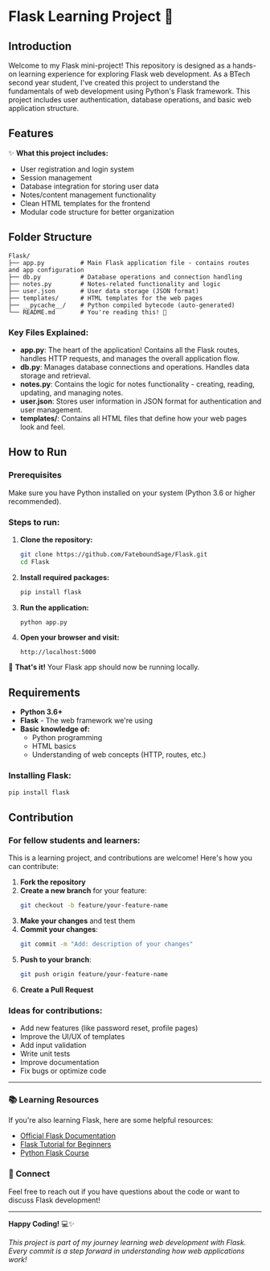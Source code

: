 # Flask Learning Project 🚀

## Introduction

Welcome to my Flask mini-project! This repository is designed as a hands-on learning experience for exploring Flask web development. As a BTech second year student, I've created this project to understand the fundamentals of web development using Python's Flask framework. This project includes user authentication, database operations, and basic web application structure.

## Features

✨ **What this project includes:**
- User registration and login system
- Session management
- Database integration for storing user data
- Notes/content management functionality
- Clean HTML templates for the frontend
- Modular code structure for better organization

## Folder Structure

```
Flask/
├── app.py          # Main Flask application file - contains routes and app configuration
├── db.py           # Database operations and connection handling
├── notes.py        # Notes-related functionality and logic
├── user.json       # User data storage (JSON format)
├── templates/      # HTML templates for the web pages
├── __pycache__/    # Python compiled bytecode (auto-generated)
└── README.md       # You're reading this! 📖
```

### Key Files Explained:

- **app.py**: The heart of the application! Contains all the Flask routes, handles HTTP requests, and manages the overall application flow.
- **db.py**: Manages database connections and operations. Handles data storage and retrieval.
- **notes.py**: Contains the logic for notes functionality - creating, reading, updating, and managing notes.
- **user.json**: Stores user information in JSON format for authentication and user management.
- **templates/**: Contains all HTML files that define how your web pages look and feel.

## How to Run

### Prerequisites
Make sure you have Python installed on your system (Python 3.6 or higher recommended).

### Steps to run:

1. **Clone the repository:**
   ```bash
   git clone https://github.com/FateboundSage/Flask.git
   cd Flask
   ```

2. **Install required packages:**
   ```bash
   pip install flask
   ```

3. **Run the application:**
   ```bash
   python app.py
   ```

4. **Open your browser and visit:**
   ```
   http://localhost:5000
   ```

🎉 **That's it!** Your Flask app should now be running locally.

## Requirements

- **Python 3.6+**
- **Flask** - The web framework we're using
- **Basic knowledge of:**
  - Python programming
  - HTML basics
  - Understanding of web concepts (HTTP, routes, etc.)

### Installing Flask:
```bash
pip install flask
```

## Contribution

### For fellow students and learners:

This is a learning project, and contributions are welcome! Here's how you can contribute:

1. **Fork the repository**
2. **Create a new branch** for your feature:
   ```bash
   git checkout -b feature/your-feature-name
   ```
3. **Make your changes** and test them
4. **Commit your changes**:
   ```bash
   git commit -m "Add: description of your changes"
   ```
5. **Push to your branch**:
   ```bash
   git push origin feature/your-feature-name
   ```
6. **Create a Pull Request**

### Ideas for contributions:
- Add new features (like password reset, profile pages)
- Improve the UI/UX of templates
- Add input validation
- Write unit tests
- Improve documentation
- Fix bugs or optimize code

---

### 📚 Learning Resources

If you're also learning Flask, here are some helpful resources:
- [Official Flask Documentation](https://flask.palletsprojects.com/)
- [Flask Tutorial for Beginners](https://blog.miguelgrinberg.com/post/the-flask-mega-tutorial-part-i-hello-world)
- [Python Flask Course](https://www.youtube.com/results?search_query=python+flask+tutorial)

### 🤝 Connect

Feel free to reach out if you have questions about the code or want to discuss Flask development!

---

**Happy Coding!** 💻✨

*This project is part of my journey learning web development with Flask. Every commit is a step forward in understanding how web applications work!*
